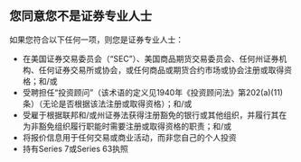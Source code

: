 ## 您同意您不是证券专业人士

如果您符合以下任何一项，则您是证券专业人士：
- 在美国证券交易委员会（“SEC”）、美国商品期货交易委员会、任何州证券机构、任何证券交易所或协会，或任何商品或期货合约市场或协会注册或取得资格；和/或
- 受聘担任“投资顾问”（该术语的定义见1940年《投资顾问法》第202(a)(11)条）（无论是否根据该法注册或取得资格）；和/或
- 受雇于根据联邦和/或州证券法获得注册豁免的银行或其他组织，并履行其在为非豁免组织履行职能时需要注册或取得资格的职责；和/或
- 将报价信息用于任何交易或商业活动，而非您自己的个人投资
- 持有Series 7或Series 63执照
